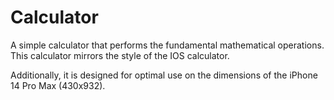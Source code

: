# Calculator
A simple calculator that performs the fundamental mathematical operations.
This calculator mirrors the style of the IOS calculator.

Additionally, it is designed for optimal use on the dimensions of the iPhone 14 Pro Max (430x932).